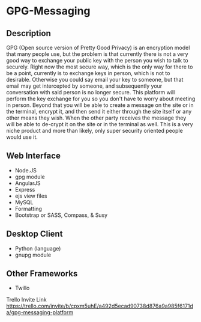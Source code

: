 # GPG-Messaging


## Description
GPG (Open source version of Pretty Good Privacy) is an encryption model that many people use, but the problem is that currently there is not a very good way to exchange your public key with the person you wish to talk to securely. Right now the most secure way, which is the only way for there to be a point, currently is to exchange keys in person, which is not to desirable. Otherwise you could say email your key to someone, but that email may get intercepted by someone, and subsequently your conversation with said person is no longer secure. This platform will perform the key exchange for you so you don't have to worry about meeting in person. Beyond that you will be able to create a message on the site or in the terminal, encrypt it, and then send it either through the site itself or any other means they wish. When the other party receives the message they will be able to de-crypt it on the site or in the terminal as well. This is a very niche product and more than likely, only super security oriented people would use it.         

## Web Interface
* Node.JS
 * gpg module
* AngularJS		   
* Express
 * ejs view files
* MySQL		
* Formatting
 * Bootstrap	or SASS, Compass, & Susy

## Desktop Client
* Python	(language)
 * gnupg module

## Other Frameworks
* Twillo

Trello Invite Link
https://trello.com/invite/b/cpxm5uhE/a492d5ecad90738d876a9a985f6171da/gpg-messaging-platform
